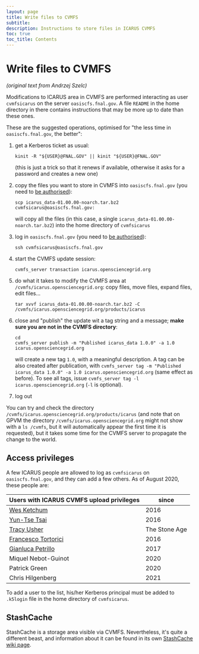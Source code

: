 ```yaml
---
layout: page
title: Write files to CVMFS
subtitle: 
description: Instructions to store files in ICARUS CVMFS
toc: true
toc_title: Contents
---
```



Write files to CVMFS
============================================================

_(original text from Andrzej Szelc)_

Modifications to ICARUS area in CVMFS are performed interacting as user
`cvmfsicarus` on the server `oasiscfs.fnal.gov`.
A file `README` in the home directory in there contains instructions
that may be more up to date than these ones.

These are the suggested operations, optimised for "the less time in `oasiscfs.fnal.gov`, the better":

1.  get a Kerberos ticket as usual:

        kinit -R "${USER}@FNAL.GOV" || kinit "${USER}@FNAL.GOV"

    (this is just a trick so that it renews if available, otherwise it
    asks for a password and creates a new one)
2.  copy the files you want to store in CVMFS into `oasiscfs.fnal.gov`
    (you need to [be authorised](#access-privileges)):

        scp icarus_data-01.00.00-noarch.tar.bz2 cvmfsicarus@oasiscfs.fnal.gov:

    will copy all the files (in this case, a single
    `icarus_data-01.00.00-noarch.tar.bz2`) into the home directory of
    `cvmfsicarus`
3.  log in `oasiscfs.fnal.gov` (you need to [be authorised](#access-privileges)):

        ssh cvmfsicarus@oasiscfs.fnal.gov

4.  start the CVMFS update session:

        cvmfs_server transaction icarus.opensciencegrid.org

5.  do what it takes to modify the CVMFS area at
    `/cvmfs/icarus.opensciencegrid.org`: copy files, move files, expand
    files, edit files...

        tar xvvf icarus_data-01.00.00-noarch.tar.bz2 -C /cvmfs/icarus.opensciencegrid.org/products/icarus

6.  close and "publish" the update wit a tag string and a message;
    **make sure you are not in the CVMFS directory**:

        cd
        cvmfs_server publish -m "Published icarus_data 1.0.0" -a 1.0 icarus.opensciencegrid.org

    will create a new tag `1.0`, with a meaningful description. A tag
    can be also created after publication, with
    `cvmfs_server tag -m "Published icarus_data 1.0.0" -a 1.0 icarus.opensciencegrid.org`
    (same effect as before). To see all tags, issue
    `cvmfs_server tag -l icarus.opensciencegrid.org` (`-l` is optional).

7.  log out

You can try and check the directory
`/cvmfs/icarus.opensciencegrid.org/products/icarus` (and note that on
GPVM the directory `/cvmfs/icarus.opensciencegrid.org` might not show
with a `ls /cvmfs`, but it will automatically appear the first time it
is requested), but it takes some time for the CVMFS server to propagate
the change to the world.



Access privileges
------------------------------------------------------

A few ICARUS people are allowed to log as `cvmfsicarus` on
`oasiscfs.fnal.gov`, and they can add a few others.
As of August 2020, these people are:

Users with ICARUS CVMFS upload privileges                      | since
-------------------------------------------------------------- | ------
[Wes Ketchum](mailto:wketchum@fnal.gov)                        | 2016
[Yun-Tse Tsai](mailto:yuntse@slac.stanford.edu)                | 2016
[Tracy Usher](mailto:usher@slac.stanford.edu)                  | The Stone Age
[Francesco Tortorici](mailto:francesco.tortorici@ct.infn.it)   | 2016
[Gianluca Petrillo](mailto:petrillo@slac.stanford.edu)         | 2017
Miquel Nebot-Guinot                                            | 2020
Patrick Green                                                  | 2020
Chris Hilgenberg                                               | 2021

To add a user to the list, his/her Kerberos principal must be added to
`.k5login` file in the home directory of `cvmfsicarus`.


StashCache
-----------

StashCache is a storage area visible via CVMFS.
Nevertheless, it's quite a different beast, and information about it can be found in its own [StashCache wiki page](computing/stashCache.html).

